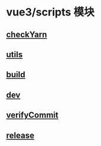 # vue3/scripts 模块

## [checkYarn](checkYarn.md)

## [utils](utils.md)

## [build](build.md)

## [dev](dev.md)

## [verifyCommit](verifyCommit.md)

## [release](release.md)

